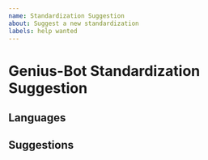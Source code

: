 ```yaml
---
name: Standardization Suggestion
about: Suggest a new standardization
labels: help wanted
---
```


# Genius-Bot Standardization Suggestion

## Languages
<!-- Which languages should this affect? -->

## Suggestions
<!-- What are you suggesting be changed or implemented in the future? -->
